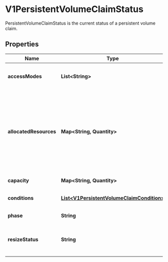 

# V1PersistentVolumeClaimStatus

PersistentVolumeClaimStatus is the current status of a persistent volume claim.

## Properties

| Name | Type | Description | Notes |
|------------ | ------------- | ------------- | -------------|
|**accessModes** | **List&lt;String&gt;** | AccessModes contains the actual access modes the volume backing the PVC has. More info: https://kubernetes.io/docs/concepts/storage/persistent-volumes#access-modes-1 |  [optional] |
|**allocatedResources** | **Map&lt;String, Quantity&gt;** | The storage resource within AllocatedResources tracks the capacity allocated to a PVC. It may be larger than the actual capacity when a volume expansion operation is requested. For storage quota, the larger value from allocatedResources and PVC.spec.resources is used. If allocatedResources is not set, PVC.spec.resources alone is used for quota calculation. If a volume expansion capacity request is lowered, allocatedResources is only lowered if there are no expansion operations in progress and if the actual volume capacity is equal or lower than the requested capacity. This is an alpha field and requires enabling RecoverVolumeExpansionFailure feature. |  [optional] |
|**capacity** | **Map&lt;String, Quantity&gt;** | Represents the actual resources of the underlying volume. |  [optional] |
|**conditions** | [**List&lt;V1PersistentVolumeClaimCondition&gt;**](V1PersistentVolumeClaimCondition.md) | Current Condition of persistent volume claim. If underlying persistent volume is being resized then the Condition will be set to &#39;ResizeStarted&#39;. |  [optional] |
|**phase** | **String** | Phase represents the current phase of PersistentVolumeClaim.   |  [optional] |
|**resizeStatus** | **String** | ResizeStatus stores status of resize operation. ResizeStatus is not set by default but when expansion is complete resizeStatus is set to empty string by resize controller or kubelet. This is an alpha field and requires enabling RecoverVolumeExpansionFailure feature. |  [optional] |



